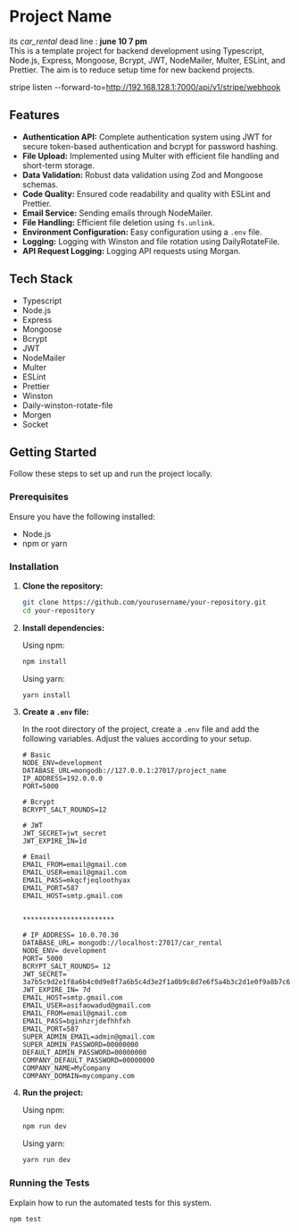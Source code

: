 # Project Name
its *_car_rental_* dead line : **june 10 7 pm**
<br/>
This is a template project for backend development using Typescript, Node.js, Express, Mongoose, Bcrypt, JWT, NodeMailer, Multer, ESLint, and Prettier. The aim is to reduce setup time for new backend projects.

stripe listen --forward-to=http://192.168.128.1:7000/api/v1/stripe/webhook
## Features

- **Authentication API:** Complete authentication system using JWT for secure token-based authentication and bcrypt for password hashing.
- **File Upload:** Implemented using Multer with efficient file handling and short-term storage.
- **Data Validation:** Robust data validation using Zod and Mongoose schemas.
- **Code Quality:** Ensured code readability and quality with ESLint and Prettier.
- **Email Service:** Sending emails through NodeMailer.
- **File Handling:** Efficient file deletion using `fs.unlink`.
- **Environment Configuration:** Easy configuration using a `.env` file.
- **Logging:** Logging with Winston and file rotation using DailyRotateFile.
- **API Request Logging:** Logging API requests using Morgan.

## Tech Stack

- Typescript
- Node.js
- Express
- Mongoose
- Bcrypt
- JWT
- NodeMailer
- Multer
- ESLint
- Prettier
- Winston
- Daily-winston-rotate-file
- Morgen
- Socket

## Getting Started

Follow these steps to set up and run the project locally.

### Prerequisites

Ensure you have the following installed:

- Node.js
- npm or yarn

### Installation

1. **Clone the repository:**

   ```bash
   git clone https://github.com/yourusername/your-repository.git
   cd your-repository
   ```

2. **Install dependencies:**

   Using npm:

   ```bash
   npm install
   ```

   Using yarn:

   ```bash
   yarn install
   ```

3. **Create a `.env` file:**

   In the root directory of the project, create a `.env` file and add the following variables. Adjust the values according to your setup.

   ```env
   # Basic
   NODE_ENV=development
   DATABASE_URL=mongodb://127.0.0.1:27017/project_name
   IP_ADDRESS=192.0.0.0
   PORT=5000

   # Bcrypt
   BCRYPT_SALT_ROUNDS=12

   # JWT
   JWT_SECRET=jwt_secret
   JWT_EXPIRE_IN=1d

   # Email
   EMAIL_FROM=email@gmail.com
   EMAIL_USER=email@gmail.com
   EMAIL_PASS=mkqcfjeqloothyax
   EMAIL_PORT=587
   EMAIL_HOST=smtp.gmail.com


   ***********************

   # IP_ADDRESS= 10.0.70.30
   DATABASE_URL= mongodb://localhost:27017/car_rental
   NODE_ENV= development
   PORT= 5000
   BCRYPT_SALT_ROUNDS= 12
   JWT_SECRET= 3a7b5c9d2e1f8a6b4c0d9e8f7a6b5c4d3e2f1a0b9c8d7e6f5a4b3c2d1e0f9a8b7c6d5e4f3a2b1c0d9e8f7a6b5c4d3e2f1a0b9
   JWT_EXPIRE_IN= 7d
   EMAIL_HOST=smtp.gmail.com
   EMAIL_USER=asifaowadud@gmail.com
   EMAIL_FROM=email@gmail.com
   EMAIL_PASS=bginhzrjdefhhfxh
   EMAIL_PORT=587
   SUPER_ADMIN_EMAIL=admin@gmail.com
   SUPER_ADMIN_PASSWORD=00000000
   DEFAULT_ADMIN_PASSWORD=00000000
   COMPANY_DEFAULT_PASSWORD=00000000
   COMPANY_NAME=MyCompany
   COMPANY_DOMAIN=mycompany.com
   ```

4. **Run the project:**

   Using npm:

   ```bash
   npm run dev
   ```

   Using yarn:

   ```bash
   yarn run dev
   ```

### Running the Tests

Explain how to run the automated tests for this system.

```bash
npm test
```
